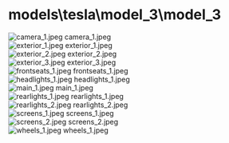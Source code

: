 <h1>models\tesla\model_3\model_3</h1>
<div class="container text-center">
<div class="row">
<div class="col col-lg-2 col-6">
<img src="https://media.evkx.net/multimedia/models/tesla/model_3/model_3/camera_1_xst.jpeg" class="img-thumbnail" alt="camera_1.jpeg">
camera_1.jpeg
</div>
<div class="col col-lg-2 col-6">
<img src="https://media.evkx.net/multimedia/models/tesla/model_3/model_3/exterior_1_xst.jpeg" class="img-thumbnail" alt="exterior_1.jpeg">
exterior_1.jpeg
</div>
<div class="col col-lg-2 col-6">
<img src="https://media.evkx.net/multimedia/models/tesla/model_3/model_3/exterior_2_xst.jpeg" class="img-thumbnail" alt="exterior_2.jpeg">
exterior_2.jpeg
</div>
<div class="col col-lg-2 col-6">
<img src="https://media.evkx.net/multimedia/models/tesla/model_3/model_3/exterior_3_xst.jpeg" class="img-thumbnail" alt="exterior_3.jpeg">
exterior_3.jpeg
</div>
<div class="col col-lg-2 col-6">
<img src="https://media.evkx.net/multimedia/models/tesla/model_3/model_3/frontseats_1_xst.jpeg" class="img-thumbnail" alt="frontseats_1.jpeg">
frontseats_1.jpeg
</div>
<div class="col col-lg-2 col-6">
<img src="https://media.evkx.net/multimedia/models/tesla/model_3/model_3/headlights_1_xst.jpeg" class="img-thumbnail" alt="headlights_1.jpeg">
headlights_1.jpeg
</div>
<div class="col col-lg-2 col-6">
<img src="https://media.evkx.net/multimedia/models/tesla/model_3/model_3/main_1_xst.jpeg" class="img-thumbnail" alt="main_1.jpeg">
main_1.jpeg
</div>
<div class="col col-lg-2 col-6">
<img src="https://media.evkx.net/multimedia/models/tesla/model_3/model_3/rearlights_1_xst.jpeg" class="img-thumbnail" alt="rearlights_1.jpeg">
rearlights_1.jpeg
</div>
<div class="col col-lg-2 col-6">
<img src="https://media.evkx.net/multimedia/models/tesla/model_3/model_3/rearlights_2_xst.jpeg" class="img-thumbnail" alt="rearlights_2.jpeg">
rearlights_2.jpeg
</div>
<div class="col col-lg-2 col-6">
<img src="https://media.evkx.net/multimedia/models/tesla/model_3/model_3/screens_1_xst.jpeg" class="img-thumbnail" alt="screens_1.jpeg">
screens_1.jpeg
</div>
<div class="col col-lg-2 col-6">
<img src="https://media.evkx.net/multimedia/models/tesla/model_3/model_3/screens_2_xst.jpeg" class="img-thumbnail" alt="screens_2.jpeg">
screens_2.jpeg
</div>
<div class="col col-lg-2 col-6">
<img src="https://media.evkx.net/multimedia/models/tesla/model_3/model_3/wheels_1_xst.jpeg" class="img-thumbnail" alt="wheels_1.jpeg">
wheels_1.jpeg
</div>
</div>
</div>

